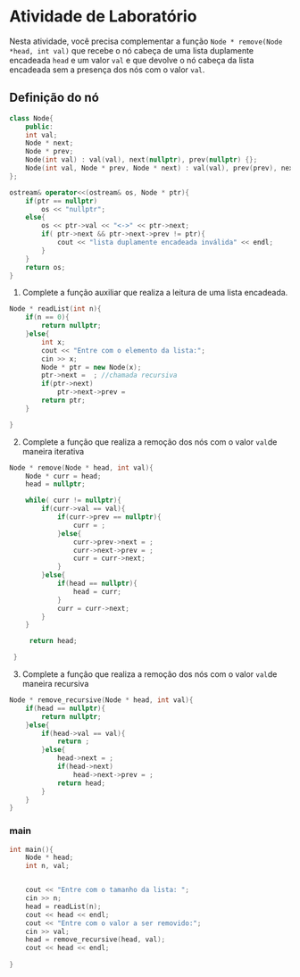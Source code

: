 # Atividade de Laboratório

Nesta atividade, você precisa complementar a função ``Node * remove(Node *head, int val)`` que recebe o nó cabeça de uma lista duplamente encadeada `head` e um valor `val` e que devolve o nó cabeça da lista encadeada sem a presença dos nós com o valor `val`.


## Definição do nó

```C++
class Node{
    public:
    int val;
    Node * next;
    Node * prev;
    Node(int val) : val(val), next(nullptr), prev(nullptr) {};
    Node(int val, Node * prev, Node * next) : val(val), prev(prev), next(next) {};
};

ostream& operator<<(ostream& os, Node * ptr){
    if(ptr == nullptr)
        os << "nullptr";
    else{
        os << ptr->val << "<->" << ptr->next;
        if( ptr->next && ptr->next->prev != ptr){
            cout << "lista duplamente encadeada inválida" << endl;
        }
    }
    return os;
}
```

1. Complete a função auxiliar que realiza a leitura de uma lista encadeada.

```C++
Node * readList(int n){
    if(n == 0){
        return nullptr;
    }else{
        int x;
        cout << "Entre com o elemento da lista:";
        cin >> x;
        Node * ptr = new Node(x);  
        ptr->next =  ; //chamada recursiva
        if(ptr->next)
            ptr->next->prev = 
        return ptr;
    }

}

```

2. Complete a função que realiza a remoção dos nós com o valor `val`de maneira iterativa

```C++
Node * remove(Node * head, int val){
    Node * curr = head;
    head = nullptr;

    while( curr != nullptr){
        if(curr->val == val){
            if(curr->prev == nullptr){
                curr = ;
            }else{
                curr->prev->next = ;
                curr->next->prev = ;
                curr = curr->next;
            }
        }else{
            if(head == nullptr){
                head = curr;
            }
            curr = curr->next;
        }
    }

     return head;

 }

```

3. Complete a função que realiza a remoção dos nós com o valor `val`de maneira recursiva 


```C++
Node * remove_recursive(Node * head, int val){
    if(head == nullptr){
        return nullptr;
    }else{
        if(head->val == val){
            return ; 
        }else{
            head->next = ;
            if(head->next)
                head->next->prev = ; 
            return head;
        }
    }
}


```

### main

```C++
int main(){
    Node * head;
    int n, val;


    cout << "Entre com o tamanho da lista: ";
    cin >> n;
    head = readList(n);
    cout << head << endl;
    cout << "Entre com o valor a ser removido:";
    cin >> val;
    head = remove_recursive(head, val);
    cout << head << endl;
    
}
```